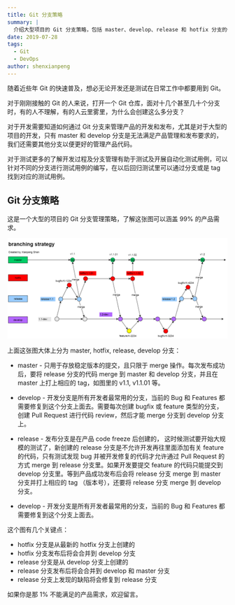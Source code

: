 ```yaml
---
title: Git 分支策略
summary: |
  介绍大型项目的 Git 分支策略，包括 master、develop、release 和 hotfix 分支的作用和使用方法，帮助团队更好地管理代码和版本发布。
date: 2019-07-28
tags: 
  - Git
  - DevOps
author: shenxianpeng
---
```


随着近些年 Git 的快速普及，想必无论开发还是测试在日常工作中都要用到 Git。

对于刚刚接触的 Git 的人来说，打开一个 Git 仓库，面对十几个甚至几十个分支时，有的人不理解，有的人云里雾里，为什么会创建这么多分支？

对于开发需要知道如何通过 Git 分支来管理产品的开发和发布，尤其是对于大型的项目的开发，只有 master 和 develop 分支是无法满足产品管理和发布要求的，我们还需要其他分支以便更好的管理产品代码。

对于测试更多的了解开发过程及分支管理有助于测试及开展自动化测试用例，可以针对不同的分支进行测试用例的编写，在以后回归测试里可以通过分支或是 tag 找到对应的测试用例。

## Git 分支策略

这是一个大型的项目的 Git 分支管理策略，了解这张图可以涵盖 99% 的产品需求。

![大型项目的 Git 分支策略图](diagram.png)

上面这张图大体上分为 master, hotfix, release, develop 分支：

* master - 只用于存放稳定版本的提交，且只限于 merge 操作。每次发布成功后，要将 release 分支的代码 merge 到 master 和 develop 分支，并且在 master 上打上相应的 tag，如图里的 v1.1, v1.1.01 等。

* develop - 开发分支是所有开发者最常用的分支，当前的 Bug 和 Features 都需要修复到这个分支上面去。需要每次创建 bugfix 或 feature 类型的分支，创建 Pull Request 进行代码 review，然后才能 merge 分支到 develop 分支上。

* release - 发布分支是在产品 code freeze 后创建的， 这时候测试要开始大规模的测试了，新创建的 release 分支是不允许开发再往里面添加有关 feature 的代码，只有测试发现 bug 并被开发修复的代码才允许通过 Pull Request 的方式 merge 到 release 分支里。如果开发要提交 feature 的代码只能提交到 develop 分支里。等到产品成功发布后会将 release 分支 merge 到 master 分支并打上相应的 tag （版本号），还要将 release 分支 merge 到 develop 分支。

* develop - 开发分支是所有开发者最常用的分支，当前的 Bug 和 Features 都需要修复到这个分支上面去。

这个图有几个关键点：

* hotfix 分支是从最新的 hotfix 分支上创建的
* hotfix 分支发布后将会合并到 develop 分支
* release 分支是从 develop 分支上创建的
* release 分支发布后将会合并到 develop 和 master 分支
* release 分支上发现的缺陷将会修复到 release 分支

如果你是那 1% 不能满足的产品需求，欢迎留言。
